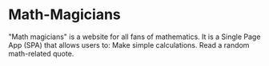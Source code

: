 # Math-Magicians
"Math magicians" is a website for all fans of mathematics. It is a Single Page App (SPA) that allows users to:  Make simple calculations. Read a random math-related quote.
